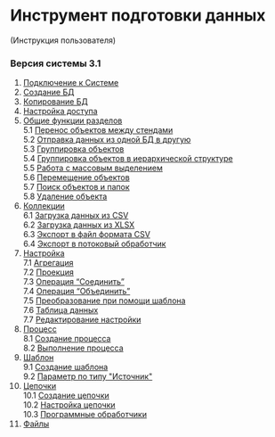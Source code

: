 # Инструмент подготовки данных
(Инструкция пользователя)
### Версия системы 3.1

1. [Подключение к Системе](Начало%20работы/Пользовательская%20БД.md)
2. [Создание БД](Начало%20работы/Пользовательская%20БД.md#создание-бд)
3. [Копирование БД](Начало%20работы/Пользовательская%20БД.md#копирование-бд)
4. [Настройка доступа](Начало%20работы/Пользовательская%20БД.md#настройка-доступа)
5. [Общие функции разделов](Общие%20функции%20разделов/Общие%20функции%20разделов.md)  
    5.1 [Перенос объектов между стендами](Общие%20функции%20разделов/Общие%20функции%20разделов.md#перенос-объектов-между-стендами)  
    5.2 [Отправка данных из одной БД в другую](Общие%20функции%20разделов/Общие%20функции%20разделов.md#отправка-данных-из-одной-бд-в-другую)    
    5.3 [Группировка объектов](Общие%20функции%20разделов/Общие%20функции%20разделов.md#группировка-объектов)  
    5.4 [Группировка объектов в иерархической структуре](Общие%20функции%20разделов/Общие%20функции%20разделов.md#группировка-объектов-в-иерархической-структуре)  
    5.5 [Работа с массовым выделением](Общие%20функции%20разделов/Общие%20функции%20разделов.md#работа-с-массовым-выделением)  
    5.6 [Перемещение объектов](Общие%20функции%20разделов/Общие%20функции%20разделов.md#вырезание-и-вставка-выделенных-объектов)  
    5.7 [Поиск объектов и папок](Общие%20функции%20разделов/Общие%20функции%20разделов.md#поиск-объектов-и-папок)  
    5.8 [Удаление объекта](Общие%20функции%20разделов/Общие%20функции%20разделов.md#удаление-объекта)  
6. [Коллекции](Коллекции/Коллекции.md)  
    6.1 [Загрузка данных из CSV](Коллекции/Импорт%20файлов.md#загрузка-данных-из-csv-файлов)  
    6.2 [Загрузка данных из XLSX](Коллекции/Импорт%20файлов.md#загрузка-данных-из-xlsx-файлов)  
    6.3 [Экспорт в файл формата CSV](Коллекции/Экспорт%20файлов.md#экспорт-в-файл-формата-csv)  
    6.4 [Экспорт в потоковый обработчик](Коллекции/Экспорт%20файлов.md#экспорт-в-потоковый-обработчик)  
7. [Настройка](Настройка/Настройка.md)  
    7.1 [Агрегация](Настройка/Преобразование%20данных/Агрегация.md)  
    7.2 [Проекция](Настройка/Преобразование%20данных/Проекция.md)  
    7.3 [Операция “Соединить”](Настройка/Преобразование%20данных/Соединить.md)  
    7.4 [Операция “Объединить”](Настройка/Преобразование%20данных/Объединить.md)  
    7.5 [Преобразование при помощи шаблона](Настройка/Преобразование%20данных/Преобразование%20при%20помощи%20шаблона.md)  
    7.6 [Таблица данных](Настройка/Преобразование%20данных/Таблица%20данных.md)  
    7.7 [Редактирование настройки](Настройка/Редактирование%20настройки/Редактирование%20настройки.md)  
8. [Процесс](Процессы/Процессы.md)  
    8.1 [Создание процесса](Процессы/Процессы.md#создание-процесса)  
    8.2 [Выполнение процесса](Процессы/Процессы.md#выполнение-процесса)  
9. [Шаблон](Шаблоны/Создание%20нового%20шаблона.md)  
    9.1 [Создание шаблона](Шаблоны/Создание%20нового%20шаблона.md#создание-шаблона)  
    9.2 [Параметр по типу "Источник"](Шаблоны/Параметр%20по%20типу%20Источник.md)  
10. [Цепочки](Цепочки%20преобразований/Цепочки%20преобразований.md)  
    10.1 [Создание цепочки](Цепочки%20преобразований/Цепочки%20преобразований.md#создание-цепочки)  
    10.2 [Настройка цепочки](Цепочки%20преобразований/Цепочки%20преобразований.md#настройка-цепочки)  
    10.3 [Программные обработчики](Цепочки%20преобразований/Программные%20обработчики.md#общее-описание)  
11. [Файлы](Файлы/Файлы.md)